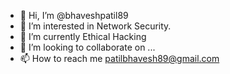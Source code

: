 - 👋 Hi, I’m @bhaveshpatil89
- 👀 I’m interested in Network Security.
- 🌱 I’m currently Ethical Hacking
- 💞️ I’m looking to collaborate on ...
- 📫 How to reach me patilbhavesh89@gmail.com

<!---
bhaveshpatil89/bhaveshpatil89 is a ✨ special ✨ repository because its `README.md` (this file) appears on your GitHub profile.
You can click the Preview link to take a look at your changes.
--->
